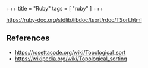 +++
title = "Ruby"
tags = [ "ruby" ]
+++

<https://ruby-doc.org/stdlib/libdoc/tsort/rdoc/TSort.html>

## References

- <https://rosettacode.org/wiki/Topological_sort>
- <https://wikipedia.org/wiki/Topological_sorting>
